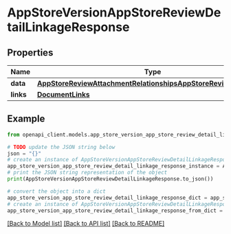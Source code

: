 # AppStoreVersionAppStoreReviewDetailLinkageResponse


## Properties

Name | Type | Description | Notes
------------ | ------------- | ------------- | -------------
**data** | [**AppStoreReviewAttachmentRelationshipsAppStoreReviewDetailData**](AppStoreReviewAttachmentRelationshipsAppStoreReviewDetailData.md) |  | 
**links** | [**DocumentLinks**](DocumentLinks.md) |  | 

## Example

```python
from openapi_client.models.app_store_version_app_store_review_detail_linkage_response import AppStoreVersionAppStoreReviewDetailLinkageResponse

# TODO update the JSON string below
json = "{}"
# create an instance of AppStoreVersionAppStoreReviewDetailLinkageResponse from a JSON string
app_store_version_app_store_review_detail_linkage_response_instance = AppStoreVersionAppStoreReviewDetailLinkageResponse.from_json(json)
# print the JSON string representation of the object
print(AppStoreVersionAppStoreReviewDetailLinkageResponse.to_json())

# convert the object into a dict
app_store_version_app_store_review_detail_linkage_response_dict = app_store_version_app_store_review_detail_linkage_response_instance.to_dict()
# create an instance of AppStoreVersionAppStoreReviewDetailLinkageResponse from a dict
app_store_version_app_store_review_detail_linkage_response_from_dict = AppStoreVersionAppStoreReviewDetailLinkageResponse.from_dict(app_store_version_app_store_review_detail_linkage_response_dict)
```
[[Back to Model list]](../README.md#documentation-for-models) [[Back to API list]](../README.md#documentation-for-api-endpoints) [[Back to README]](../README.md)


